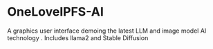 # OneLoveIPFS-AI
 A graphics user interface demoing the latest LLM and image model AI technology . Includes llama2 and Stable Diffusion
